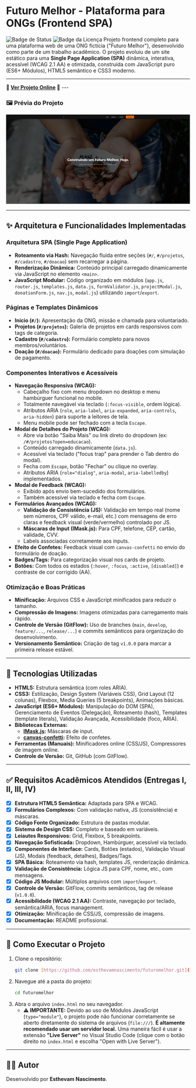 # Futuro Melhor - Plataforma para ONGs (Frontend SPA)

![Badge de Status](https://img.shields.io/badge/status-Finalizado%20(v1.0.0)-brightgreen)
![Badge da Licença](https://img.shields.io/badge/license-MIT-blue)
Projeto frontend completo para uma plataforma web de uma ONG fictícia ("Futuro Melhor"), desenvolvido como parte de um trabalho acadêmico. O projeto evoluiu de um site estático para uma **Single Page Application (SPA)** dinâmica, interativa, acessível (WCAG 2.1 AA) e otimizada, construída com JavaScript puro (ES6+ Módulos), HTML5 semântico e CSS3 moderno.

--- 

**🚀 [Ver Projeto Online](https://esthevamnascimento.github.io/futuromelhor) 🚀** --- 

### 🖼️ Prévia do Projeto


![Prévia do Projeto](./imagens/fasefinal.png)


---

## ✨ Arquitetura e Funcionalidades Implementadas

### Arquitetura SPA (Single Page Application)
-   **Roteamento via Hash:** Navegação fluida entre seções (`#/`, `#/projetos`, `#/cadastro`, `#/doacao`) sem recarregar a página.
-   **Renderização Dinâmica:** Conteúdo principal carregado dinamicamente via JavaScript no elemento `<main>`.
-   **JavaScript Modular:** Código organizado em módulos (`app.js`, `router.js`, `templates.js`, `data.js`, `formValidator.js`, `projectModal.js`, `donationForm.js`, `nav.js`, `modal.js`) utilizando `import`/`export`.

### Páginas e Templates Dinâmicos
-   **Início (`#/`):** Apresentação da ONG, missão e chamada para voluntariado.
-   **Projetos (`#/projetos`):** Galeria de projetos em cards responsivos com tags de categoria.
-   **Cadastro (`#/cadastro`):** Formulário completo para novos membros/voluntários.
-   **Doação (`#/doacao`):** Formulário dedicado para doações com simulação de pagamento.

### Componentes Interativos e Acessíveis
-   **Navegação Responsiva (WCAG):**
    -   Cabeçalho fixo com menu dropdown no desktop e menu hambúrguer funcional no mobile.
    -   Totalmente navegável via teclado (`:focus-visible`, ordem lógica).
    -   Atributos ARIA (`role`, `aria-label`, `aria-expanded`, `aria-controls`, `aria-hidden`) para suporte a leitores de tela.
    -   Menu mobile pode ser fechado com a tecla `Escape`.
-   **Modal de Detalhes do Projeto (WCAG):**
    -   Abre via botão "Saiba Mais" ou link direto do dropdown (ex: `/#/projetos?open=educacao`).
    -   Conteúdo carregado dinamicamente (`data.js`).
    -   Acessível via teclado ("focus trap" para prender o Tab dentro do modal).
    -   Fecha com `Escape`, botão "Fechar" ou clique no overlay.
    -   Atributos ARIA (`role="dialog"`, `aria-modal`, `aria-labelledby`) implementados.
-   **Modal de Feedback (WCAG):**
    -   Exibido após envio bem-sucedido dos formulários.
    -   Também acessível via teclado e fecha com `Escape`.
-   **Formulários Avançados (WCAG):**
    -   **Validação de Consistência (JS):** Validação em tempo real (nome sem números, CPF válido, e-mail, etc.) com mensagens de erro claras e feedback visual (verde/vermelho) controlado por JS.
    -   **Máscaras de Input (IMask.js):** Para CPF, telefone, CEP, cartão, validade, CVV.
    -   Labels associadas corretamente aos inputs.
-   **Efeito de Confetes:** Feedback visual com `canvas-confetti` no envio do formulário de doação.
-   **Badges/Tags:** Para categorização visual nos cards de projeto.
-   **Botões:** Com todos os estados (`:hover`, `:focus`, `:active`, `[disabled]`) e contraste de cor corrigido (AA).

### Otimização e Boas Práticas
-   **Minificação:** Arquivos CSS e JavaScript minificados para reduzir o tamanho.
-   **Compressão de Imagens:** Imagens otimizadas para carregamento mais rápido.
-   **Controle de Versão (GitFlow):** Uso de branches (`main`, `develop`, `feature/...`, `release/...`) e commits semânticos para organização do desenvolvimento.
-   **Versionamento Semântico:** Criação de tag `v1.0.0` para marcar a primeira release estável.

---

## 🚀 Tecnologias Utilizadas

-   **HTML5:** Estrutura semântica (com roles ARIA).
-   **CSS3:** Estilização, Design System (Variáveis CSS), Grid Layout (12 colunas), Flexbox, Media Queries (5 breakpoints), Animações básicas.
-   **JavaScript (ES6+ Módulos):** Manipulação do DOM (SPA), Gerenciamento de Eventos (Delegação), Roteamento (hash), Templates (template literals), Validação Avançada, Acessibilidade (foco, ARIA).
-   **Bibliotecas Externas:**
    -   **[IMask.js](https://imask.js.org/):** Máscaras de input.
    -   **[canvas-confetti](https://github.com/catdad/canvas-confetti):** Efeito de confetes.
-   **Ferramentas (Manuais):** Minificadores online (CSS/JS), Compressores de imagem online.
-   **Controle de Versão:** Git, GitHub (com GitFlow).

---

## ✅ Requisitos Acadêmicos Atendidos (Entregas I, II, III, IV)

-   [x] **Estrutura HTML5 Semântica:** Adaptada para SPA e WCAG.
-   [x] **Formulários Complexos:** Com validação nativa, JS (consistência) e máscaras.
-   [x] **Código Fonte Organizado:** Estrutura de pastas modular.
-   [x] **Sistema de Design CSS:** Completo e baseado em variáveis.
-   [x] **Leiautes Responsivos:** Grid, Flexbox, 5 breakpoints.
-   [x] **Navegação Sofisticada:** Dropdown, Hambúrguer, acessível via teclado.
-   [x] **Componentes de Interface:** Cards, Botões (estados), Validação Visual (JS), Modais (feedback, detalhes), Badges/Tags.
-   [x] **SPA Básica:** Roteamento via hash, templates JS, renderização dinâmica.
-   [x] **Validação de Consistência:** Lógica JS para CPF, nome, etc., com mensagens.
-   [x] **Código JS Modular:** Múltiplos arquivos com `import`/`export`.
-   [x] **Controle de Versão:** GitFlow, commits semânticos, tag de release (`v1.0.0`).
-   [x] **Acessibilidade (WCAG 2.1 AA):** Contraste, navegação por teclado, semântica/ARIA, focus management.
-   [x] **Otimização:** Minificação de CSS/JS, compressão de imagens.
-   [x] **Documentação:** README profissional.

---

## 🏁 Como Executar o Projeto

1.  Clone o repositório:
    ```bash
    git clone [https://github.com/esthevamnascimento/futuromelhor.git](https://github.com/esthevamnascimento/futuromelhor.git) 
    ```
2.  Navegue até a pasta do projeto:
    ```bash
    cd futuromelhor
    ```
3.  Abra o arquivo `index.html` no seu navegador.
    * **⚠️ IMPORTANTE:** Devido ao uso de Módulos JavaScript (`type="module"`), o projeto pode não funcionar corretamente se aberto diretamente do sistema de arquivos (`file:///`). **É altamente recomendado usar um servidor local.** Uma maneira fácil é usar a extensão **"Live Server"** no Visual Studio Code (clique com o botão direito no `index.html` e escolha "Open with Live Server").

---

## 👨‍💻 Autor

Desenvolvido por **Esthevam Nascimento**.
